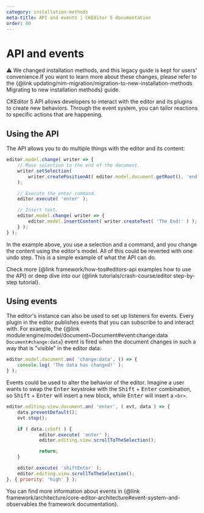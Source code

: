```yaml
---
category: installation-methods
meta-title: API and events | CKEditor 5 documentation
order: 80
---
```


# API and events

<info-box warning>
	 ⚠️ We changed installation methods, and this legacy guide is kept for users' convenience.If you want to learn more about these changes, please refer to the {@link updating/nim-migration/migration-to-new-installation-methods Migrating to new installation methods} guide.
</info-box>

CKEditor 5 API allows developers to interact with the editor and its plugins to create new behaviors. Through the event system, you can tailor reactions to specific actions that are happening.

## Using the API

The API allows you to do multiple things with the editor and its content:

```js
editor.model.change( writer => {
	// Move selection to the end of the document.
	writer.setSelection(
		writer.createPositionAt( editor.model.document.getRoot(), 'end' )
	);

	// Execute the enter command.
	editor.execute( 'enter' );

	// Insert text.
	editor.model.change( writer => {
		editor.model.insertContent( writer.createText( 'The End!' ) );
	} );
} );
```

In the example above, you use a selection and a command, and you change the content using the editor's model. All of this could be reverted with one undo step. This is a simple example of what the API can do.

Check more {@link framework/how-tos#editors-api examples how to use the API} or deep dive into our {@link tutorials/crash-course/editor step-by-step tutorial}.

## Using events

The editor's instance can also be used to set up listeners for events. Every plugin in the editor publishes events that you can subscribe to and interact with. For example, the {@link module:engine/model/document~Document#event:change:data `Document#change:data`} event is fired when the document changes in such a way that is "visible" in the editor data:

```js
editor.model.document.on( 'change:data', () => {
	console.log( 'The data has changed!' );
} );
```

Events could be used to alter the behavior of the editor. Imagine a user wants to swap the <kbd>Enter</kbd> keystroke with the <kbd>Shift</kbd> + <kbd>Enter</kbd> combination, so <kbd>Shift</kbd> + <kbd>Enter</kbd> will insert a new block, while <kbd>Enter</kbd> will insert a `<br>`.

```js
editor.editing.view.document.on( 'enter', ( evt, data ) => {
	data.preventDefault();
	evt.stop();

	if ( data.isSoft ) {
			editor.execute( 'enter' );
			editor.editing.view.scrollToTheSelection();

			return;
	}

	editor.execute( 'shiftEnter' );
	editor.editing.view.scrollToTheSelection();
}, { priority: 'high' } );
```

You can find more information about events in {@link framework/architecture/core-editor-architecture#event-system-and-observables the framework documentation}.
